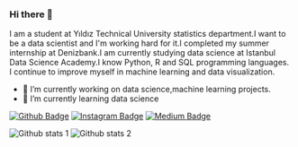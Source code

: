 ### Hi there 👋


I am a student at Yıldız Technical University statistics department.I want to be a data scientist and I'm working hard for it.I completed my summer internship at Denizbank.I am currently studying data science at Istanbul Data Science Academy.I know Python, R and SQL programming languages. I continue to improve myself in machine learning and data visualization.

- 🔭 I’m currently working on data science,machine learning projects.
- 🌱 I’m currently learning data science


[![Github Badge](https://img.shields.io/badge/-Github-000?style=quare&labelColor=000&logo=Github&logoColor=white&link=link)]([link](https://github.com/tugceyaziicii)) 
[![Instagram Badge](https://img.shields.io/badge/-Instagram-C13584?style=flat-quare&labelColor=C13584&logo=instagram&logoColor=white&link=link)](https://www.instagram.com/tugceyaziicii/) 
[![Medium Badge](https://img.shields.io/badge/-Medium-757575?style=flat-quare&labelColor=757575&logo=Medium&logoColor=white&link=link)](https://medium.com/@tugceyazici417) 

![Github stats 1](https://github-readme-stats.vercel.app/api?username=tugceyaziicii&show_icons=true&theme=gradient) 
![Github stats 2](https://github-readme-stats.vercel.app/api?username=tugceyaziicii&show_icons=true&theme=radical)
